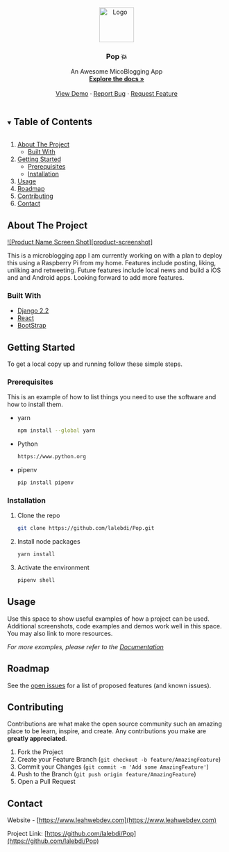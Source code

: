 <!-- PROJECT LOGO -->
<br />
<p align="center">
  <a href="https://github.com/lalebdi/Pop">
    <img src="images/logo.png" alt="Logo" width="80" height="80">
  </a>

  <h3 align="center">Pop 💥</h3>

  <p align="center">
    An Awesome MicoBlogging App
    <br />
    <a href="https://github.com/lalebdi/Pop"><strong>Explore the docs »</strong></a>
    <br />
    <br />
    <a href="https://github.com/lalebdi/Pop">View Demo</a>
    ·
    <a href="https://github.com/lalebdi/Pop/issues">Report Bug</a>
    ·
    <a href="https://github.com/lalebdi/Pop/issues">Request Feature</a>
  </p>
</p>



<!-- TABLE OF CONTENTS -->
<details open="open">
  <summary><h2 style="display: inline-block">Table of Contents</h2></summary>
  <ol>
    <li>
      <a href="#about-the-project">About The Project</a>
      <ul>
        <li><a href="#built-with">Built With</a></li>
      </ul>
    </li>
    <li>
      <a href="#getting-started">Getting Started</a>
      <ul>
        <li><a href="#prerequisites">Prerequisites</a></li>
        <li><a href="#installation">Installation</a></li>
      </ul>
    </li>
    <li><a href="#usage">Usage</a></li>
    <li><a href="#roadmap">Roadmap</a></li>
    <li><a href="#contributing">Contributing</a></li>
    <li><a href="#contact">Contact</a></li>
  </ol>
</details>



<!-- ABOUT THE PROJECT -->
## About The Project

[![Product Name Screen Shot][product-screenshot]](https://example.com)

This is a microblogging app I am currently working on with a plan to deploy this using a Raspberry Pi from my home. Features include posting, liking, unliking and retweeting. Future features include local news and build a iOS and and Android apps. Looking forward to add more features.


### Built With

* [Django 2.2](https://www.djangoproject.com)
* [React](https://reactjs.org)
* [BootStrap](https://getbootstrap.com/docs/4.4/getting-started/introduction/)



<!-- GETTING STARTED -->
## Getting Started

To get a local copy up and running follow these simple steps.

### Prerequisites

This is an example of how to list things you need to use the software and how to install them.
* yarn
  ```sh
  npm install --global yarn
  ```
* Python
  ```sh
  https://www.python.org
  ```
* pipenv
  ```sh
  pip install pipenv
  ```

### Installation

1. Clone the repo
   ```sh
   git clone https://github.com/lalebdi/Pop.git
   ```
2. Install node packages
   ```sh
   yarn install
   ```
3. Activate the environment
   ```sh
   pipenv shell
   ```



<!-- USAGE EXAMPLES -->
## Usage

Use this space to show useful examples of how a project can be used. Additional screenshots, code examples and demos work well in this space. You may also link to more resources.

_For more examples, please refer to the [Documentation](https://example.com)_



<!-- ROADMAP -->
## Roadmap

See the [open issues](https://github.com/lalebdi/Pop/issues) for a list of proposed features (and known issues).



<!-- CONTRIBUTING -->
## Contributing

Contributions are what make the open source community such an amazing place to be learn, inspire, and create. Any contributions you make are **greatly appreciated**.

1. Fork the Project
2. Create your Feature Branch (`git checkout -b feature/AmazingFeature`)
3. Commit your Changes (`git commit -m 'Add some AmazingFeature'`)
4. Push to the Branch (`git push origin feature/AmazingFeature`)
5. Open a Pull Request



<!-- CONTACT -->
## Contact

Website - [https://www.leahwebdev.com](https://www.leahwebdev.com)

Project Link: [https://github.com/lalebdi/Pop](https://github.com/lalebdi/Pop)


